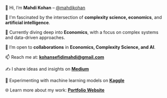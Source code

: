 
👋 Hi, I’m **Mahdi Kohan** – [@mahdikohan](https://github.com/mahdikohan)

👀 I'm fascinated by the intersection of **complexity science, economics**, and **artificial intelligence**.

🌱 Currently diving deep into **Economics**, with a focus on complex systems and data-driven approaches.

🤝 I’m open to **collaborations** in **Economics, Complexity Science, and AI**.

📫 Reach me at: **[kohansefidimahdi@gmail.com](mailto:kohansefidimahdi@gmail.com)**

✍️ I share ideas and insights on **[Medium](https://medium.com/@kohansefidimahdi)**

🧠 Experimenting with machine learning models on **[Kaggle](https://www.kaggle.com/mahdikohansefidi)**

🌐 Learn more about my work: **[Portfolio Website](https://mahdikohan.github.io/mahdikohan/)**
